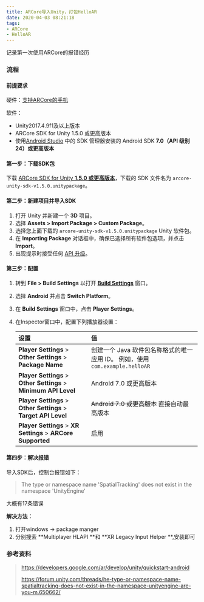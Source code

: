 ```yaml
---
title: ARCore导入Unity，打包HelloAR
date: 2020-04-03 08:21:18
tags:
- ARCore
- HelloAR
---
```


记录第一次使用ARCore的报错经历

<!--more-->

### 流程

#### 前提要求

硬件：[支持ARCore的手机](https://developers.google.com/ar/discover/supported-devices)

软件：

- Unity2017.4.9f1及以上版本
- ARCore SDK for Unity 1.5.0 或更高版本
- 使用[Android Studio](https://developer.android.com/studio) 中的 SDK 管理器安装的 Android SDK **7.0（API 级别 24）或更高版本**

#### 第一步：下载SDK包

下载 [ARCore SDK for Unity **1.5.0 或更高版本**](https://github.com/google-ar/arcore-unity-sdk/releases)，下载的 SDK 文件名为 `arcore-unity-sdk-v1.5.0.unitypackage`。

#### 第二步：新建项目并导入SDK

1.  打开 Unity 并新建一个 **3D** 项目。
2. 选择 **Assets > Import Package > Custom Package**。
3. 选择您上面下载的 `arcore-unity-sdk-v1.5.0.unitypackage` Unity 软件包。
4. 在 **Importing Package** 对话框中，确保已选择所有软件包选项，并点击 **Import**。
5. 出现提示时接受任何 [API 升级](https://docs.unity3d.com/Manual/APIUpdater.html)。

#### 第三步：配置

1. 转到 **File > Build Settings** 以打开 **[Build Settings](https://docs.unity3d.com/Manual/BuildSettings.html)** 窗口。

2. 选择 **Android** 并点击 **Switch Platform**。

3. 在 **Build Settings** 窗口中，点击 **Player Settings**。

4. 在Inspector窗口中，配置下列播放器设置：

   | 设置                                                         | 值                                                           |
   | :----------------------------------------------------------- | :----------------------------------------------------------- |
   | **Player Settings** > **Other Settings** > **Package Name**  | 创建一个 Java 软件包名称格式的唯一应用 ID。 例如，使用 `com.example.helloAR` |
   | **Player Settings** > **Other Settings** > **Minimum API Level** | Android 7.0 或更高版本                                       |
   | **Player Settings** > **Other Settings** > **Target API Level** | ~~Android 7.0 或更高版本~~ 直接自动最高版本                  |
   | **Player Settings** > **XR Settings** > **ARCore Supported** | 启用                                                         |

#### 第四步：解决报错

导入SDK后，控制台报错如下：

> The type or namespace name 'SpatialTracking' does not exist in the namespace 'UnityEngine'

大概有17条错误

**解决方法：**

1. 打开windows -> package manger
2. 分别搜索 **Multiplayer HLAPI **和 **XR Legacy Input Helper **,安装即可

### 参考资料

> https://developers.google.com/ar/develop/unity/quickstart-android
>
> https://forum.unity.com/threads/he-type-or-namespace-name-spatialtracking-does-not-exist-in-the-namespace-unityengine-are-you-m.650662/